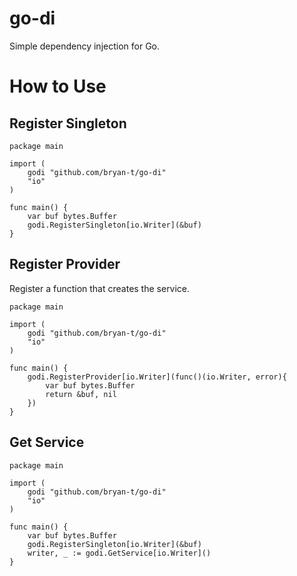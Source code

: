 
# go-di

Simple dependency injection for Go.

# How to Use

## Register Singleton

```
package main

import (
    godi "github.com/bryan-t/go-di"
    "io"
)

func main() {
    var buf bytes.Buffer
    godi.RegisterSingleton[io.Writer](&buf)
}

```

## Register Provider
Register a function that creates the service.

```
package main

import (
    godi "github.com/bryan-t/go-di"
    "io"
)

func main() {
    godi.RegisterProvider[io.Writer](func()(io.Writer, error){
        var buf bytes.Buffer
        return &buf, nil
    })
}

```

## Get Service

```
package main

import (
    godi "github.com/bryan-t/go-di"
    "io"
)

func main() {
    var buf bytes.Buffer
    godi.RegisterSingleton[io.Writer](&buf)
    writer, _ := godi.GetService[io.Writer]()
}

```

